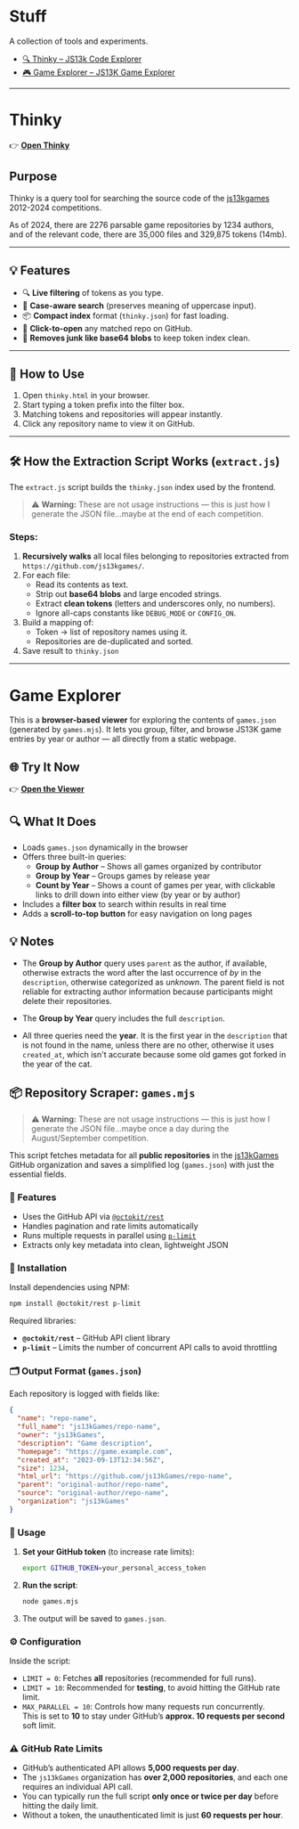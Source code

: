 
# Stuff

A collection of tools and experiments.

- [🔍 Thinky – JS13k Code Explorer](#thinky)
- [🎮 Game Explorer – JS13K Game Explorer](#game-explorer)

---




# Thinky

👉 **[Open Thinky](https://bacionejs.github.io/stuff/thinky.html)**

## Purpose  
Thinky is a query tool for searching the source code of the [js13kgames](https://js13kgames.com) 2012-2024 competitions.

As of 2024, there are 2276 parsable game repositories by 1234 authors, and of the relevant code, there are 35,000 files and 329,875 tokens (14mb).

---

## 💡 Features

- 🔍 **Live filtering** of tokens as you type.
- 🧠 **Case-aware search** (preserves meaning of uppercase input).
- 📦 **Compact index** format (`thinky.json`) for fast loading.
- 📁 **Click-to-open** any matched repo on GitHub.
- 🚫 **Removes junk like base64 blobs** to keep token index clean.

---

## 🚀 How to Use

1. Open `thinky.html` in your browser.
2. Start typing a token prefix into the filter box.
3. Matching tokens and repositories will appear instantly.
4. Click any repository name to view it on GitHub.

---

## 🛠️ How the Extraction Script Works (`extract.js`)
The `extract.js` script builds the `thinky.json` index used by the frontend.
> ⚠️ **Warning:** These are not usage instructions — this is just how I generate the JSON file...maybe at the end of each competition.

### Steps:

1. **Recursively walks** all local files belonging to repositories extracted from `https://github.com/js13kgames/`.
2. For each file:
   - Read its contents as text.
   - Strip out **base64 blobs** and large encoded strings.
   - Extract **clean tokens** (letters and underscores only, no numbers).
   - Ignore all-caps constants like `DEBUG_MODE` or `CONFIG_ON`.
3. Build a mapping of:
   - Token → list of repository names using it.
   - Repositories are de-duplicated and sorted.
4. Save result to `thinky.json`

---
 








# Game Explorer

This is a **browser-based viewer** for exploring the contents of `games.json` (generated by `games.mjs`). It lets you group, filter, and browse JS13K game entries by year or author — all directly from a static webpage.

## 🌐 Try It Now

👉 **[Open the Viewer](https://bacionejs.github.io/stuff/games.html)**

## 🔍 What It Does

- Loads `games.json` dynamically in the browser
- Offers three built-in queries:
  - **Group by Author** – Shows all games organized by contributor
  - **Group by Year** – Groups games by release year
  - **Count by Year** – Shows a count of games per year, with clickable links to drill down into either view (by year or by author)
- Includes a **filter box** to search within results in real time
- Adds a **scroll-to-top button** for easy navigation on long pages


## 💡 Notes

- The **Group by Author** query uses `parent` as the author, if available, otherwise extracts the word after the last occurrence of *by* in the `description`, otherwise categorized as *unknown*. The parent field is not reliable for extracting author information because participants might delete their repositories.

- The **Group by Year** query includes the full `description`.

- All three queries need the **year**. It is the first year in the `description` that is not found in the name, unless there are no other, otherwise it uses `created_at`, which isn't accurate because some old games got forked in the year of the cat.


## 📦 Repository Scraper: `games.mjs`
> ⚠️ **Warning:** These are not usage instructions — this is just how I generate the JSON file...maybe once a day during the August/September competition.

This script fetches metadata for all **public repositories** in the [js13kGames](https://github.com/js13kGames) GitHub organization and saves a simplified log (`games.json`) with just the essential fields.

### 🔧 Features

- Uses the GitHub API via [`@octokit/rest`](https://github.com/octokit/octokit.js)
- Handles pagination and rate limits automatically
- Runs multiple requests in parallel using [`p-limit`](https://github.com/sindresorhus/p-limit)
- Extracts only key metadata into clean, lightweight JSON

### 🧰 Installation

Install dependencies using NPM:

```bash
npm install @octokit/rest p-limit
```

Required libraries:

- **`@octokit/rest`** – GitHub API client library  
- **`p-limit`** – Limits the number of concurrent API calls to avoid throttling

### 🗂️ Output Format (`games.json`)

Each repository is logged with fields like:

```json
{
  "name": "repo-name",
  "full_name": "js13kGames/repo-name",
  "owner": "js13kGames",
  "description": "Game description",
  "homepage": "https://game.example.com",
  "created_at": "2023-09-13T12:34:56Z",
  "size": 1234,
  "html_url": "https://github.com/js13kGames/repo-name",
  "parent": "original-author/repo-name",
  "source": "original-author/repo-name",
  "organization": "js13kGames"
}
```

### 🚀 Usage

1. **Set your GitHub token** (to increase rate limits):
   ```bash
   export GITHUB_TOKEN=your_personal_access_token
   ```

2. **Run the script**:
   ```bash
   node games.mjs
   ```

3. The output will be saved to `games.json`.

### ⚙️ Configuration

Inside the script:

- `LIMIT = 0`: Fetches **all** repositories (recommended for full runs).  
- `LIMIT = 10`: Recommended for **testing**, to avoid hitting the GitHub rate limit.  
- `MAX_PARALLEL = 10`: Controls how many requests run concurrently.  
  This is set to **10** to stay under GitHub’s **approx. 10 requests per second** soft limit.

### ⚠️ GitHub Rate Limits

- GitHub’s authenticated API allows **5,000 requests per day**.
- The `js13kGames` organization has **over 2,000 repositories**, and each one requires an individual API call.
- You can typically run the full script **only once or twice per day** before hitting the daily limit.
- Without a token, the unauthenticated limit is just **60 requests per hour**.


